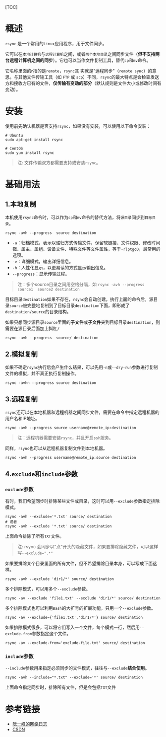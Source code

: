 [TOC]

# 概述

`rsync` 是一个常用的`Linux`应用程序，用于文件同步。

它可以在`本地计算机`与`远程计算机`之间，或者`两个本地目录`之间同步文件（**但不支持两台远程计算机之间的同步**）。它也可以当作文件复制工具，替代`cp`和`mv`命令。

它名称里面的**r**指的是`remote`，`rsync`其
实就是"远程同步"（`remote sync`）的意思。与其他文件传输工具（如 `FTP` 或 `scp`）不同，`rsync`的最大特点是会检查发送方和接收方已有的文件，**仅传输有变动的部分**（默认规则是文件大小或修改时间有变动）。

# 安装

使用前先确认机器是否支持`rsync`，如果没有安装，可以使用以下命令安装：

```shell
# Ubuntu
sudo apt-get install rsync

# CentOS
sudo yum install rsync
```

> 注: 文件传输双方都需要支持或安装`rsync`。


# 基础用法

## 1.本地复制

本机使用`rsync`命令时，可以作为`cp`和`mv`命令的替代方法，将`源目录`同步到`目标目录`。

```shell
rsync -avh --progress  source destination
```

- `-a`：归档模式，表示以递归方式传输文件，保留软链接、文件权限、修改时间戳、属主、属组、设备文件、特殊文件等文件属性，等于`-rlptgoD`，最常用的选项。
- `-v`：详细模式，输出详细信息。
- `-h`：人性化显示，以更易读的方式显示输出信息。
- `--progress`：显示传输过程。

> 注：多个source目录之间用空格分隔，如 `rsync -avh --progress  source1  source2 destination`

目标目录`destination`如果不存在，`rsync`会自动创建。执行上面的命令后，源目录`source`被完整地复制到了目标目录`destination`下面，即形成了`destination/source`的目录结构。

如果只想同步源目录`source`里面的**子文件**或**子文件**夹到目标目录`destination`，则需要在源目录后面加上斜杠`/`

```shell
rsync -avh --progress  source/ destination
```

## 2.模拟复制

如果不确定`rsync`执行后会产生什么结果，可以先用`-n`或`--dry-run`参数进行复制文件的模拟，并不真正执行复制操作。

```shell
rsync -avhn --progress source destination
```

## 3.远程复制

`rsync`还可以在本地机器和远程机器之间同步文件，需要在命令中指定远程机器的用户名和IP地址。

```shell
rsync -avh --progress source username@remote_ip:destination
```

> 注：远程机器需要安装`rsync`，并且开启`ssh`服务。

同样，`rsync`也可以从远程机器复制文件到本地机器。

```shell
rsync -avh --progress username@remote_ip:source destination
```

## 4.`exclude`和`include`参数

### `exclude`参数

有时，我们希望同步时排除某些文件或目录，这时可以用`--exclude`参数指定排除模式。

```shell
rsync -avh --exclude='*.txt' source/ destination
# 或者
rsync -avh --exclude '*.txt' source/ destination
```

上面命令排除了所有`TXT`文件。

> 注: rsync 会同步以"点"开头的隐藏文件，如果要排除隐藏文件，可以这样写`--exclude=".*"`

如果要排除某个目录里面的所有文件，但不希望排除目录本身，可以写成下面这样。

```shell
rsync -avh --exclude 'dir1/*' source/ destination
```

多个排除模式，可以用多个`--exclude`参数。

```shell
rsync -av --exclude 'file1.txt' --exclude 'dir1/*' source/ destination
```

多个排除模式也可以利用`Bash`的大扩号的扩展功能，只用一个`--exclude`参数。

```shell
rsync -av --exclude={'file1.txt','dir1/*'} source/ destination
```

如果排除模式很多，可以将它们写入一个文件，每个模式一行，然后用`--exclude-from`参数指定这个文件。

```shell
rsync -av --exclude-from='exclude-file.txt' source/ destination
```

### `include`参数

`--include`参数用来指定必须同步的文件模式，往往与`--exclude`**结合使用**。

```shell
rsync -avh --include="*.txt" --exclude='*' source/ destination
```

上面命令指定同步时，排除所有文件，但是会包括`TXT`文件



# 参考链接

- [阮一峰的网络日志](https://www.ruanyifeng.com/blog/2020/08/rsync.html)
- [CSDN](https://blog.csdn.net/yspg_217/article/details/122326503)


